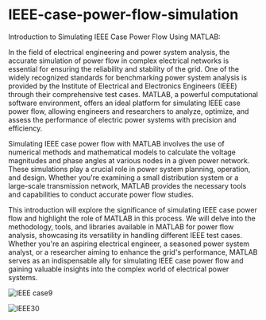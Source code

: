 # IEEE-case-power-flow-simulation
Introduction to Simulating IEEE Case Power Flow Using MATLAB:

In the field of electrical engineering and power system analysis, the accurate simulation of power flow in complex electrical networks is essential for ensuring the reliability and stability of the grid. One of the widely recognized standards for benchmarking power system analysis is provided by the Institute of Electrical and Electronics Engineers (IEEE) through their comprehensive test cases. MATLAB, a powerful computational software environment, offers an ideal platform for simulating IEEE case power flow, allowing engineers and researchers to analyze, optimize, and assess the performance of electric power systems with precision and efficiency.

Simulating IEEE case power flow with MATLAB involves the use of numerical methods and mathematical models to calculate the voltage magnitudes and phase angles at various nodes in a given power network. These simulations play a crucial role in power system planning, operation, and design. Whether you're examining a small distribution system or a large-scale transmission network, MATLAB provides the necessary tools and capabilities to conduct accurate power flow studies.

This introduction will explore the significance of simulating IEEE case power flow and highlight the role of MATLAB in this process. We will delve into the methodology, tools, and libraries available in MATLAB for power flow analysis, showcasing its versatility in handling different IEEE test cases. Whether you're an aspiring electrical engineer, a seasoned power system analyst, or a researcher aiming to enhance the grid's performance, MATLAB serves as an indispensable ally for simulating IEEE case power flow and gaining valuable insights into the complex world of electrical power systems.

![IEEE case9](https://github.com/Ching-Yu-Wu/IEEE-case-power-flow-simulation/assets/149152776/856641dd-e77a-4342-805c-05874aa77093)

![IEEE30](https://github.com/Ching-Yu-Wu/IEEE-case-power-flow-simulation/assets/149152776/8cfc685c-9618-4689-976c-b5f1e6d15bd9)
